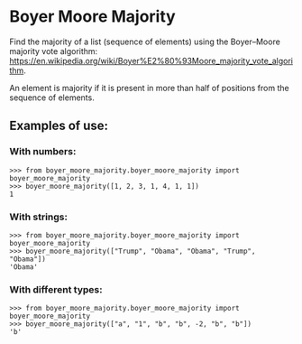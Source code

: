 # Boyer Moore Majority

Find the majority of a list (sequence of elements) using the Boyer–Moore majority vote algorithm: https://en.wikipedia.org/wiki/Boyer%E2%80%93Moore_majority_vote_algorithm.  

An element is majority if it is present in more than half of positions from the sequence of elements.

## Examples of use:

### With numbers:
```
>>> from boyer_moore_majority.boyer_moore_majority import boyer_moore_majority
>>> boyer_moore_majority([1, 2, 3, 1, 4, 1, 1])
1
```

### With strings:
```
>>> from boyer_moore_majority.boyer_moore_majority import boyer_moore_majority
>>> boyer_moore_majority(["Trump", "Obama", "Obama", "Trump", "Obama"])
'Obama'
```

### With different types:
```
>>> from boyer_moore_majority.boyer_moore_majority import boyer_moore_majority
>>> boyer_moore_majority(["a", "1", "b", "b", -2, "b", "b"])
'b'
```


